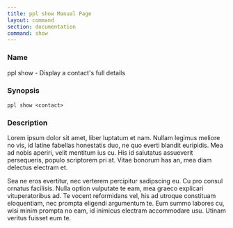 ```yaml
---
title: ppl show Manual Page
layout: command
section: documentation
command: show
---
```


### Name

ppl show - Display a contact's full details

### Synopsis

    ppl show <contact>

### Description

Lorem ipsum dolor sit amet, liber luptatum et nam. Nullam legimus meliore no
vis, id latine fabellas honestatis duo, ne quo everti blandit euripidis. Mea ad
nobis aperiri, velit mentitum ius cu. His id salutatus assueverit persequeris,
populo scriptorem pri at. Vitae bonorum has an, mea diam delectus electram et.

Sea ne eros evertitur, nec verterem percipitur sadipscing eu. Cu pro consul
ornatus facilisis. Nulla option vulputate te eam, mea graeco explicari
vituperatoribus ad. Te vocent reformidans vel, his ad utroque constituam
eloquentiam, nec prompta eligendi argumentum te. Eum summo labores cu, wisi
minim prompta no eam, id inimicus electram accommodare usu. Utinam veritus
fuisset eum te.

